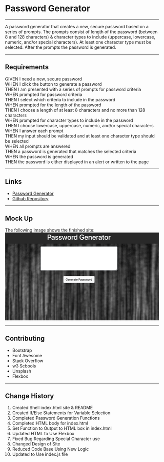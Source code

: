 # Password Generator

---

A password generator that creates a new, secure password based on a series of prompts. The prompts consist of length of the password (between 8 and 128 characters) & character types to include (uppercase, lowercase, numeric, and/or special characters). At least one character type must be selected. After the prompts the password is generated.

---

## Requirements

GIVEN I need a new, secure password \
WHEN I click the button to generate a password \
THEN I am presented with a series of prompts for password criteria \
WHEN prompted for password criteria \
THEN I select which criteria to include in the password \
WHEN prompted for the length of the password \
THEN I choose a length of at least 8 characters and no more than 128 characters \
WHEN prompted for character types to include in the password \
THEN I choose lowercase, uppercase, numeric, and/or special characters \
WHEN I answer each prompt \
THEN my input should be validated and at least one character type should be selected \
WHEN all prompts are answered \
THEN a password is generated that matches the selected criteria \
WHEN the password is generated \
THEN the password is either displayed in an alert or written to the page

---

## Links

* [Password Generator](https://jondnv.github.io/PasswordGenerator/)
* [Github Repository](https://github.com/JonDnv/PasswordGenerator)
  
---

## Mock Up

The following image shows the finished site:
![Website](./assets/Password-Generator.png)

---

## Contributing

* Bootstrap
* Font Awesome
* Stack Overflow
* w3 Scbools
* Unsplash
* Flexbox

---

## Change History

 1. Created Shell index.html site & README
 2. Created If/Else Statements for Variable Selection
 3. Completed Password Generation Functions
 4. Completed HTML body for index.html
 5. Set Function to Output to HTML box in index.html
 6. Updated HTML to Use Flexbox
 7. Fixed Bug Regarding Special Character use
 8. Changed Design of Site
 9. Reduced Code Base Using New Logic
 10. Updated to Use index.js file